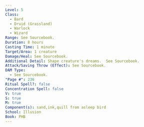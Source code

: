 ```yaml
---
Level: 5
Class:
  - Bard
  - Druid (Grassland)
  - Warlock
  - Wizard
Range: See Sourcebook.
Duration: 8 hours
Casting Time: 1 minute
Target/Area: 1 creature
Damage/Heal: See Sourcebook.
Additional Detail: Shape creature's dreams.  See Sourcebook.
Attack/Saving Throw (Effect): See Sourcebook.
DAM Type:
  - See Sourcebook.
"Page #": 236
Ritual Spell?: false
Concentration Spell: false
V: true
S: true
M: true
Component(s): sand,ink,quill from asleep bird
School: Illusion
Book: PHB
---
```

